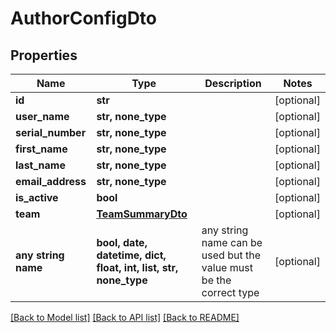 # AuthorConfigDto


## Properties
Name | Type | Description | Notes
------------ | ------------- | ------------- | -------------
**id** | **str** |  | [optional] 
**user_name** | **str, none_type** |  | [optional] 
**serial_number** | **str, none_type** |  | [optional] 
**first_name** | **str, none_type** |  | [optional] 
**last_name** | **str, none_type** |  | [optional] 
**email_address** | **str, none_type** |  | [optional] 
**is_active** | **bool** |  | [optional] 
**team** | [**TeamSummaryDto**](TeamSummaryDto.md) |  | [optional] 
**any string name** | **bool, date, datetime, dict, float, int, list, str, none_type** | any string name can be used but the value must be the correct type | [optional]

[[Back to Model list]](../README.md#documentation-for-models) [[Back to API list]](../README.md#documentation-for-api-endpoints) [[Back to README]](../README.md)


